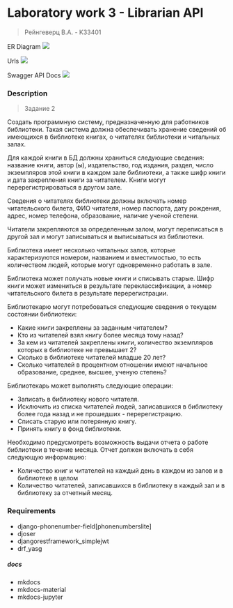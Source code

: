 # Laboratory work 3 - Librarian API
> Рейнгеверц В.А. - K33401

ER Diagram
![](https://i.imgur.com/X3vlFdG.png)

Urls
![](https://i.imgur.com/nEVRsl4.png)

Swagger API Docs
![](https://i.imgur.com/bANA2wt.png)


### Description
> Задание 2

Создать программную систему, предназначенную для работников библиотеки. Такая система должна обеспечивать хранение сведений об имеющихся в библиотеке книгах, о читателях библиотеки и читальных залах.

Для каждой книги в БД должны храниться следующие сведения: название книги, автор (ы), издательство, год издания, раздел, число экземпляров этой книги в каждом зале библиотеки, а также шифр книги и дата закрепления книги за читателем. Книги могут перерегистрироваться в другом зале.

Сведения о читателях библиотеки должны включать номер читательского билета, ФИО читателя, номер паспорта, дату рождения, адрес, номер телефона, образование, наличие ученой степени.

Читатели закрепляются за определенным залом, могут переписаться в другой зал и могут записываться и выписываться из библиотеки. 

Библиотека имеет несколько читальных залов, которые характеризуются номером, названием и вместимостью, то есть количеством людей, которые могут одновременно работать в зале.

Библиотека может получать новые книги и списывать старые. Шифр книги может измениться в результате переклассификации, а номер читательского билета в результате перерегистрации.

Библиотекарю могут потребоваться следующие сведения о текущем состоянии библиотеки:

- Какие книги закреплены за заданным читателем?
- Кто из читателей взял книгу более месяца тому назад?
- За кем из читателей закреплены книги, количество экземпляров которых в библиотеке не превышает 2?
- Сколько в библиотеке читателей младше 20 лет?
- Сколько читателей в процентном отношении имеют начальное образование, среднее, высшее, ученую степень?

Библиотекарь может выполнять следующие операции:

- Записать в библиотеку нового читателя.
- Исключить из списка читателей людей, записавшихся в библиотеку более года назад и не прошедших - перерегистрацию.
- Списать старую или потерянную книгу.
- Принять книгу в фонд библиотеки.

Необходимо предусмотреть возможность выдачи отчета о работе библиотеки в течение месяца. Отчет должен включать в себя следующую информацию: 

- Количество книг и читателей на каждый день в каждом из залов и в библиотеке в целом
- Количество читателей, записавшихся в библиотеку в каждый зал и в библиотеку за отчетный месяц.


### Requirements

- django-phonenumber-field[phonenumberslite]
- djoser
- djangorestframework_simplejwt
- drf_yasg

##### docs
- mkdocs
- mkdocs-material
- mkdocs-jupyter
